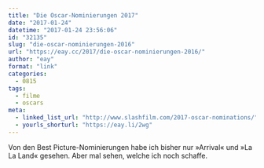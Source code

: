 ```yaml
---
title: "Die Oscar-Nominierungen 2017"
date: "2017-01-24"
datetime: "2017-01-24 23:56:06"
id: "32135"
slug: "die-oscar-nominierungen-2016"
url: "https://eay.cc/2017/die-oscar-nominierungen-2016/"
author: "eay"
format: "link"
categories:
  - 0815
tags:
  - filme
  - oscars
meta:
  - linked_list_url: "http://www.slashfilm.com/2017-oscar-nominations/"
  - yourls_shorturl: "https://eay.li/2wg"
---
```


Von den Best Picture-Nominierungen habe ich bisher nur »Arrival« und »La La Land« gesehen. Aber mal sehen, welche ich noch schaffe.
